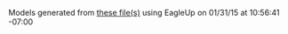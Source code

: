 Models generated from [these file(s)](https://raw.github.com/sparkfun/Bluetooth_Module_Breakout/aff1c07b6c725c8dd8cfb83ff516d424b51b1ca4/Hardware/RN41-v14.brd) using EagleUp on 01/31/15 at 10:56:41 -07:00
